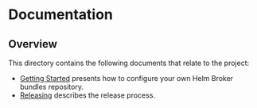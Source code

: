 # Documentation

## Overview

This directory contains the following documents that relate to the project:

* [Getting Started](getting-started.md) presents how to configure your own Helm Broker bundles repository.
* [Releasing](releasing.md) describes the release process.
